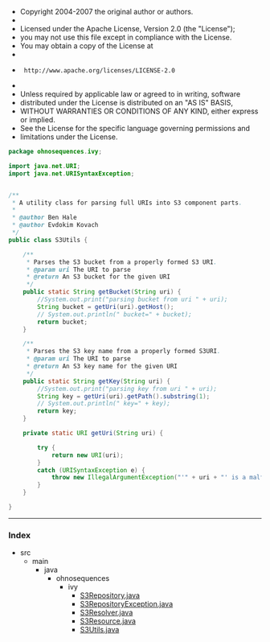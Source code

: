 
 * Copyright 2004-2007 the original author or authors.
 *
 * Licensed under the Apache License, Version 2.0 (the "License");
 * you may not use this file except in compliance with the License.
 * You may obtain a copy of the License at
 *
 *      http://www.apache.org/licenses/LICENSE-2.0
 *
 * Unless required by applicable law or agreed to in writing, software
 * distributed under the License is distributed on an "AS IS" BASIS,
 * WITHOUT WARRANTIES OR CONDITIONS OF ANY KIND, either express or implied.
 * See the License for the specific language governing permissions and
 * limitations under the License.


```java
package ohnosequences.ivy;

import java.net.URI;
import java.net.URISyntaxException;


/**
 * A utility class for parsing full URIs into S3 component parts.
 * 
 * @author Ben Hale
 * @author Evdokim Kovach
 */
public class S3Utils {

	/**
	 * Parses the S3 bucket from a properly formed S3 URI.
	 * @param uri The URI to parse
	 * @return An S3 bucket for the given URI
	 */
	public static String getBucket(String uri) {
		//System.out.print("parsing bucket from uri " + uri);
		String bucket = getUri(uri).getHost();
		// System.out.println(" bucket=" + bucket);
		return bucket;
	}

	/**
	 * Parses the S3 key name from a properly formed S3URI.
	 * @param uri The URI to parse
	 * @return An S3 key name for the given URI
	 */
	public static String getKey(String uri) {
		//System.out.print("parsing key from uri " + uri);
		String key = getUri(uri).getPath().substring(1);
		// System.out.println(" key=" + key);
		return key;
	}

	private static URI getUri(String uri) {

		try {
			return new URI(uri);
		}
		catch (URISyntaxException e) {
			throw new IllegalArgumentException("'" + uri + "' is a malformed S3 URI");
		}
	}

}

```


------

### Index

+ src
  + main
    + java
      + ohnosequences
        + ivy
          + [S3Repository.java][main/java/ohnosequences/ivy/S3Repository.java]
          + [S3RepositoryException.java][main/java/ohnosequences/ivy/S3RepositoryException.java]
          + [S3Resolver.java][main/java/ohnosequences/ivy/S3Resolver.java]
          + [S3Resource.java][main/java/ohnosequences/ivy/S3Resource.java]
          + [S3Utils.java][main/java/ohnosequences/ivy/S3Utils.java]

[main/java/ohnosequences/ivy/S3Repository.java]: S3Repository.java.md
[main/java/ohnosequences/ivy/S3RepositoryException.java]: S3RepositoryException.java.md
[main/java/ohnosequences/ivy/S3Resolver.java]: S3Resolver.java.md
[main/java/ohnosequences/ivy/S3Resource.java]: S3Resource.java.md
[main/java/ohnosequences/ivy/S3Utils.java]: S3Utils.java.md